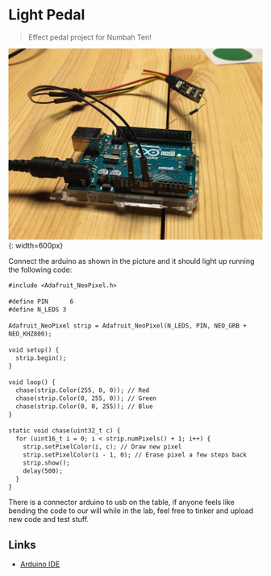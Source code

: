 # Light Pedal

> Effect pedal project for Numbah Ten!

![Image](lights_arduino.jpeg){: width=600px}

Connect the arduino as shown in the picture and it should light up running the following code:


    #include <Adafruit_NeoPixel.h>

    #define PIN      6
    #define N_LEDS 3

    Adafruit_NeoPixel strip = Adafruit_NeoPixel(N_LEDS, PIN, NEO_GRB + NEO_KHZ800);

    void setup() {
      strip.begin();
    }

    void loop() {
      chase(strip.Color(255, 0, 0)); // Red
      chase(strip.Color(0, 255, 0)); // Green
      chase(strip.Color(0, 0, 255)); // Blue
    }

    static void chase(uint32_t c) {
      for (uint16_t i = 0; i < strip.numPixels() + 1; i++) {
        strip.setPixelColor(i, c); // Draw new pixel
        strip.setPixelColor(i - 1, 0); // Erase pixel a few steps back
        strip.show();
        delay(500);
      }
    }

There is a connector arduino to usb on the table, if anyone feels like bending the code to our will while in the lab, feel free to tinker and upload new code and test stuff.

## Links

* [Arduino IDE](https://www.arduino.cc/en/Main.Software)
